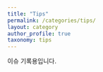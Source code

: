```yaml
---
title: "Tips"
permalink: /categories/tips/
layout: category
author_profile: true
taxonomy: tips
---
```


이슈 기록용입니다.